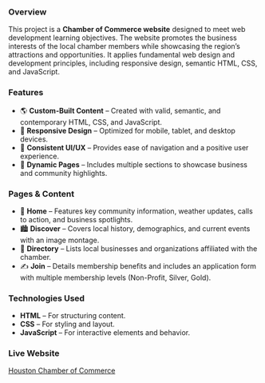 ### Overview
This project is a **Chamber of Commerce website** designed to meet web development learning objectives. The website promotes the business interests of the local chamber members while showcasing the region’s attractions and opportunities. It applies fundamental web design and development principles, including responsive design, semantic HTML, CSS, and JavaScript.

### Features
- 🌎 **Custom-Built Content** – Created with valid, semantic, and contemporary HTML, CSS, and JavaScript.
- 📱 **Responsive Design** – Optimized for mobile, tablet, and desktop devices.
- 🎨 **Consistent UI/UX** – Provides ease of navigation and a positive user experience.
- 📄 **Dynamic Pages** – Includes multiple sections to showcase business and community highlights.

### Pages & Content
- 📌 **Home** – Features key community information, weather updates, calls to action, and business spotlights.
- 🏙️ **Discover** – Covers local history, demographics, and current events with an image montage.
- 📂 **Directory** – Lists local businesses and organizations affiliated with the chamber.
- ✍️ **Join** – Details membership benefits and includes an application form with multiple membership levels (Non-Profit, Silver, Gold).

### Technologies Used
- **HTML** – For structuring content.
- **CSS** – For styling and layout.
- **JavaScript** – For interactive elements and behavior.

### Live Website
[Houston Chamber of Commerce](https://ordonemi.github.io/Houston-Chamber-of-Commerce/)
